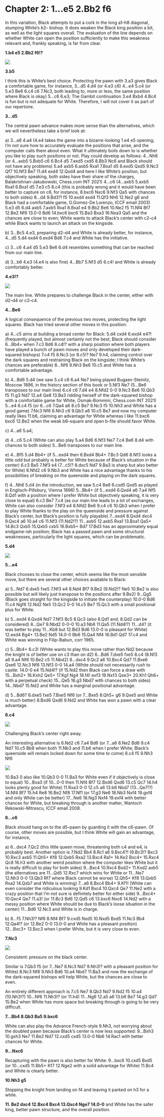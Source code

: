 # Chapter 2: 1...e5 2.Bb2 f6

In this variation, Black attempts to put a cork in the long a1–h8 diagonal, stumping White’s b2– bishop. It does weaken the Black king position a bit, as well as the light squares overall. The evaluation of the line depends on whether White can open the position sufficiently to make this weakness relevant and, frankly speaking, is far from clear.

**1.b4 e5 2.Bb2 f6!?**

![](pics/pic-2-1.png)

**3.b5**

I think this is White’s best choice. Protecting the pawn with 3.a3 gives Black a comfortable game, for instance, 3...d5 4.d4 (or 4.e3 c6) 4...e4 5.c4 (or 5.e3 Be6 6.c4 c6 7.Nc3, both leading to, more or less, the same position where Black is okay) 5...c6 6.e3; The Gambit continuation 3.e4 Bxb4 4.Bc4 is fun but is not adequate for White. Therefore, I will not cover it as part of our repertoire.

**3...d5**

The central pawn advance makes more sense than the alternatives, which we will nevertheless take a brief look at:

a) 3...a6 4.a4 (4.e4 takes the game into a bizarre-looking 1.e4 e5 opening; I’m not sure how to accurately evaluate the positions that arise, and the computer calls them about even. What it ultimately boils down to is whether you like to play such positions or not. Play could develop as follows: 4...Nh6 (or 4...axb5 5.Bxb5 c6 6.Bc4 d5 7.exd5 cxd5 8.Bb3 Nc6 and Black should not have any problems) 5.a4 axb5 6.axb5 Rxa1 7.Bxa1 d5 8.exd5 Qxd5 9.Nc3 Qf7 10.Nf3 Be7 11.d4 exd4 12.Qxd4 and here I like White’s position, but objectively speaking, both sides have their share of the charges, Balakrishnan-Jakubowski, Chess.com INT 2021) 4...c6 (4...axb5 5.axb5 Rxa1 6.Bxa1 d5 7.e3 c5 8.c4 (this is probably wrong and it would have been better to capture on c6, for instance, 8.bxc6 Nxc6 9.Nf3 Qa5 with chances to both sides) 8...d4 9.Bd3?! f5 10.exd4 exd4 11.Qf3 Nh6 12.Ne2 g6 and Black had a comfortable game, G.Gomez-De Lorenzo, ICCF email 2003) 5.e3 d5 6.d4 axb5 7.axb5 Rxa1 8.Bxa1 e4 9.Bb2 Be6 10.Ne2 f5 11.Nf4 Bf7 12.Be2 Nf6 13.0-0 Bd6 14.bxc6 bxc6 15.Ba3 Bxa3 16.Nxa3 Qa5 and the chances are close to even; White wants to attack Black’s center with c2–c4 while Black wants to launch an attack on the kingside.

b) 3...Bc5 4.e3, preparing d2–d4 and White is already better, for instance, 4...d5 5.d4 exd4 6.exd4 Bd6 7.c4 and White has the initiative.

c) 3...c6 4.a4 d5 5.e3 Be6 6.d4 resembles something that can be reached from our main line.

d) 3...b6 4.e3 (4.e4 is also fine) 4...Bb7 5.Nf3 d5 6.c4! and White is already comfortably better.

**4.e3!?**

![](pics/pic-2-2.png)

The main line. White prepares to challenge Black in the center, either with d2–d4 or c2–c4.

**4...Be6**

A logical consequence of the previous two moves, protecting the light squares. Black has tried several other moves in this position:

a) 4...c5 aims at building a broad center for Black: 5.d4 cxd4 6.exd4 e4?! (frequently played, but almost certainly not the best; Black should consider 6...Bb4+ when 7.c3 Bd6 8.c4!? with a sharp position where both players have played a bunch of pawn moves and only developed their dark- squared bishops) 7.c4 f5 8.Nc3 (or 8.c5!? Ne7 9.h4, claiming control over the dark squares and restraining Black on the kingside; I think White’s chances are preferable) 8...Nf6 9.Nh3 Be6 10.c5 and White has a comfortable advantage.

b) 4...Bd6 5.d4 (we saw 5.c4 c6 6.a4 Ne7 being played Bugaev-Steinitz, Moscow 1896, in the history section of this book or 5.Nf3 Ne7 (5...Be6 transposes to our main line) 6.c4 c6 7.d4 e4 8.Nfd2 0-0 9.Nc3 Be6 10.Qb3 f5 11.g3 Nd7 12.a4 Qe8 13.Ba3 ridding herself of the dark-squared bishop with a comfortable game for White, Osmak-Bommini, Chess.com INT 2021) 5...e4 6.c4 f5 (or 6...c6 7.Qa4 a6 8.c5 Be7 9.Nc3 f5 10.Nh3 and White has a good game) 7.Nc3 Nf6 8.Nh3 c6 9.Qb3 a6 10.c5 Be7 and now my computer really likes 11.b6, claiming an advantage for White whereas I like 11.bxc6 bxc6 12.Be2 when the weak b6–square and open b-file should favor White.

c) 4...a6 5.a4;

d) 4...c6 5.c4 (White can also play 5.a4 Bd6 6.Nf3 Ne7 7.c4 Be6 8.d4 with chances to both sides) 5...Be6 transposes to our main line.

e) 4...Bf5 5.d4 Bb4+ (if 5...exd4 then 6.Bxd4 Bb4+ 7.Bc3 Qd6 8.Nf3 looks a little odd but probably is better for White because of Black’s situation in the center) 6.c3 Ba5 7.Nf3 e4 (7...c5!? 8.dxc5 Nd7 9.Ba3 is sharp but also better for White) 8.Nfd2 c6 9.Nb3 and White has a nice advantage thanks to his possibilities of breaking on the queenside and playing on the dark squares.

f) 4...Nh6 5.d4 (in the introduction, we saw 5.c4 Be6 6.cxd5 Qxd5 as played in Englisch-Pillsbury, Vienna 1896) 5...Bb4+ (if 5...exd4 6.Qxd4 a6 7.a4 Nf5 8.Qd1 with a position where I prefer White but objectively speaking, it is very close to equal) 6.c3 Be7 7.c4 (as our main line leads to a lot of exchanges, White can also consider 7.Nf3 e4 8.Nfd2 Be6 9.c4 c6 10.Qb3 when I prefer to play White thanks to the play on the queenside and pressure against Black’s center, but Black’s position is fully playable) 7...exd4 8.Qxd4 dxc4 9.Qxc4 a6 10.a4 c6 11.Nf3 (11.Nd2!?) 11...axb5 12.axb5 Rxa1 13.Bxa1 Qa5+ 14.Bc3 Qxb5 15.Qxb5 cxb5 16.Bxb5+ Bd7 17.Bd3 has an approximately equal endgame-ish position; Black has a passed pawn and some structural weaknesses, particularly the light squares, which can be problematic.

**5.d4**

![](pics/pic-2-3.png)

**5...e4**

Black chooses to close the center, which seems like the most sensible move, but there are several other choices available to Black:

a) 5...Nd7 6.dxe5 fxe5 7.Nf3 e4 8.Nd4 Bf7 9.Be2 (9.Nd2!? Ne5 10.Be2 is also possible but will likely just transpose to the positions after 9.Be2) 9...Qg5 (Black goes straight for the kingside to initiate the counterplay) 10.0-0 Bd6 11.c4 Ngf6 12.Nd2 Ne5 13.Qc2 0-0 14.c5 Be7 15.Qc3 with a small positional plus for White.

b) 5...exd4 6.Qxd4 Nd7 7.Nf3 Bc5 8.Qc3 (also 8.Qd1 and; 8.Qd2 can be considered) 8...Qe7 9.Nbd2 0-0-0 10.a3 Nb6 11.Qa5 (11.Nd4!?) 11...d4? (it was better to play 11...Kb8 but 12.Bd3 Bd6 13.0-0 is pleasant for White) 12.exd4 Bg4+ 13.Be2 Nd5 14.0-0 Bb6 15.Qa4 Nf4 16.Bd1 Qd7 17.c4 and White was winning in Filip-Babun, corr 1965.

c) 5...Bb4+ 6.c3! (White wants to play this move rather than Nd2 because the knight is of better use on c3 than on d2) 6...Bd6 7.dxe5 fxe5 8.c4 (8.Nf3 a6 9.a4 Nf6 10.Be2 c5 11.Nbd2) 8...dxc4 9.Qc2 a6 10.Bxc4 Qd7 11.Bxe6 Qxe6 12.Nc3 Nf6 13.Nf3 0-0 14.a4 (White should not necessarily rush to castle: 14.0-0 e4 15.Nd4!? (if 15.Nd2 then Black can force a draw with 15...Bxh2+ 16.Kxh2 Qe5+ 17.Kg1 Ng4 18.f4! exf3 19.Nxf3 Qxe3+ 20.Kh1 Qh6+ with a perpetual check) 15...Qe5 16.g3 Nbd7 with chances to both sides) 14...Nbd7 15.Nd2 and White has a marginal positional advantage.

d) 5...Bd6? 6.dxe5 fxe5 7.Bxe5 Nf6 (or 7...Bxe5 8.Qh5+ g6 9.Qxe5 and White is much better) 8.Bxd6 Qxd6 9.Nd2 and White has won a pawn with a clear advantage.

**6.c4**

![](pics/pic-2-4.png)

Challenging Black’s center right away.

An interesting alternative is 6.Nd2 c6 7.a4 Bd6 (or 7...a6 8.Ne2 Bd6 9.c4 Nd7 10.c5 Bb8 when both 11.Nb3 and 11.b6 when I prefer White; Black’s queenside will remain locked down for some time to come) 8.c4 f5 9.Nh3 Nf6

![](pics/pic-2-5.png)

10.Ba3 (I also like 10.Qb3 0-0 11.Ba3 for White even if it objectively is close to equal) 10...Bxa3 (if 10...0-0 then 11.Nf4 Bf7 12.Bxd6 Qxd6 13.c5 Qc7 14.h4 looks plenty good for White) 11.Rxa3 0-0 12.c5 a6 13.b6 Nbd7 (13...Qe7!?) 14.Nf4 Bf7 15.h4 Re8 16.Be2 Nf8 17.Nf1 (or 17.g3 Ne6 18.Nb3 Nxf4 19.gxf4 and only White can be better) 17...Ne6 18.Ng3 Nxf4 19.exf4 with better chances for White, but breaking through is another matter, Wantoch Rekowski-Mitrescu, ICCF email 2008.

**6...c6**

Black should hang on to the d5–pawn by guarding it with the c6–pawn. Of course, other moves are possible, but I think White will gain an advantage, for instance,

a) 6...dxc4 7.Qc2 (this little queen move, threatening both c4 and e4, is probably best. Another option is 7.Nd2 Bb4 8.Rc1 a6 9.Bxc4?! (9.Bc3!? Bxc3 10.Rxc3 axb5 11.Qh5+ Kf8 12.Qxb5 Rxa2 13.Bxc4 Ra1+ 14.Ke2 Bxc4+ 15.Rxc4 Qc8 16.h3 with another weird position where the computer likes White but it is really difficult to play for both sides) 9...Bxc4 10.Rxc4 Bxd2+ 11.Kxd2 axb5 (the alternatives are 11...Qd5 12.Rxc7 which wins for White or 11...Ne7 12.Nh3 0-0 13.Qb3 Rf7 where Black cannot be worse) 12.Qh5+ Kf8 13.Qxb5 Rxa2 14.Qxb7 and White is winning) 7...a6 8.Bxc4 Bb4+ 9.Kf1! (White can even consider the ridiculous looking 9.Kd1 Bxc4 10.Qxc4 Qe7 11.Ne2 with a crazy position that I’m not sure is definitely better for either side) 9...Bxc4+ 10.Qxc4 Qe7 11.a3! (or 11.Bc3 Bd6 12.Qd5 c6 13.bxc6 Nxc6 14.Nd2 with a messy position where White should be due to Black’s loose situation in the center) 11...Bd6 12.Nc3 and White is in charge.

b) 6...f5 7.Nh3!? Nf6 8.Nf4 Bf7 9.cxd5 Nxd5 10.Nxd5 Bxd5 11.Nc3 Bb4 12.Qa4!? (or 12.Be2 0-0
13.0-0 and White has a pleasant position) 12...Bxc3+ 13.Bxc3 when I prefer White, but it is very close to even.

**7.Nc3**

![](pics/pic-2-6.png)

Consistent: pressure on the black center.

Similar is 7.Qb3 f5 (or 7...Ne7 8.Nc3 Nd7 9.Nh3!? with a pleasant position for White) 8.Nc3 Nf6 9.Nh3 Bd6 10.a4 Nbd7 11.Ba3 and now the exchange of the dark-squared bishops will help White, but the chances are close to even.

An entirely different approach is 7.c5 Ne7 8.Qb3 Nd7 9.Nd2 f5 10.a4 (10.Nh3!?) 10...Nf6 11.Nh3!? (or 11.h4) 11...Ng6 12.a5 a6 13.b6 Be7 14.g3 Qd7 15.Be2 when White has more space but breaking through is going to be very difficult.

**7...Bb4 8.Qb3 Ba5 9.bxc6**

White can also play the Advance French-style 9.Nh3, not worrying about the doubled pawn because Black’s center is now less supported: 9...Bxh3 10.gxh3 Ne7 11.Be2 Nd7 12.cxd5 cxd5 13.0-0 Nb6 14.Rac1 with better chances for White.

**9...Nxc6**

Recapturing with the pawn is also better for White: 9...bxc6 10.cxd5 Bxd5 (or 10...cxd5 11.Bb5+ Kf7 12.Nge2 with a solid advantage for White) 11.Bc4 and White is clearly better.

**10.Nh3 g5**

Stopping the knight from landing on f4 and leaving it parked on h3 for a while.

**11. Be2 dxc4 12.Bxc4 Bxc4 13.Qxc4 Nge7 14.0-0** and White has the safer king, better pawn structure, and the overall position.
